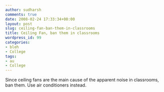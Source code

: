 ```yaml
---
author: sudharsh
comments: true
date: 2008-02-24 17:33:34+00:00
layout: post
slug: ceiling-fan-ban-them-in-classrooms
title: Ceiling Fan, ban them in classrooms
wordpress_id: 99
categories:
- bleh
- College
tags:
- au
- College
---
```


Since ceiling fans are the main cause of the apparent noise in classrooms, ban them. Use air conditioners instead.
